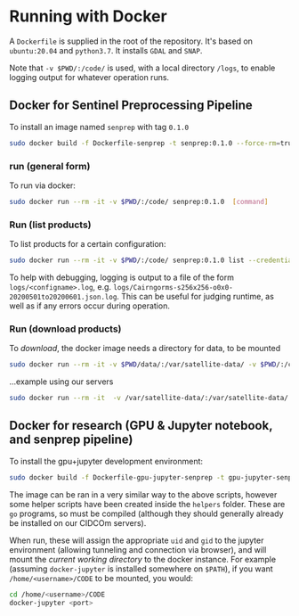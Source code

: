 # Running with Docker

A `Dockerfile` is supplied in the root of the repository. It's based on
`ubuntu:20.04` and `python3.7`. It installs `GDAL` and `SNAP`.

Note that `-v $PWD/:/code/` is used, with a local directory `/logs`, to
enable logging output for whatever operation runs.

## Docker for Sentinel Preprocessing Pipeline

To install an image named `senprep` with tag `0.1.0`

```bash
sudo docker build -f Dockerfile-senprep -t senprep:0.1.0 --force-rm=true .
```

### run (general form)

To run via docker:

```bash
sudo docker run --rm -it -v $PWD/:/code/ senprep:0.1.0  [command]
```

### Run (list products)

To list products for a certain configuration:

```bash
sudo docker run --rm -it -v $PWD/:/code/ senprep:0.1.0 list --credentials credentials.json  --config ~/code/Sentinel_Preprocess/configurations/Galloway-s256x256-o0x0-20190601to20190701.json
```

To help with debugging, logging is output to a file of the form `logs/<configname>.log`, e.g.  `logs/Cairngorms-s256x256-o0x0-20200501to20200601.json.log`. This can be useful for judging runtime, as well as if any errors occur during operation.

### Run (download products)

To *download*, the docker image needs a directory for data, to be mounted

```bash
sudo docker run --rm -it -v $PWD/data/:/var/satellite-data/ -v $PWD/:/code/  senprep:0.1.0 download --credentials credentials.json --config ~/code/Sentinel_Preprocess/configurations/Galloway-s256x256-o0x0-20190601to20190701.json
```

...example using our servers

```bash
sudo docker run --rm -it  -v /var/satellite-data/:/var/satellite-data/ -v $PWD/:/code/ senprep:0.1.0 download --credentials credentials.json --config ~/code/Sentinel_Preprocess/configurations/Galloway-s256x256-o0x0-20190601to20190701.json
```

## Docker for research (GPU & Jupyter notebook, and senprep pipeline)

To install the gpu+jupyter development environment:

```bash
sudo docker build -f Dockerfile-gpu-jupyter-senprep -t gpu-jupyter-senprep:0.1.0 --force-rm=true .
```

The image can be ran in a very similar way to the above scripts, however
some helper scripts have been created inside the `helpers` folder. These are
`go` programs, so must be compiled (although they should generally already be
installed on our CIDCOm servers).

When run, these will assign the appropriate `uid` and `gid` to the
jupyter environment (allowing tunneling and connection via browser), and
will mount the _current working directory_ to the docker instance. For example
(assuming `docker-jupyter` is installed somewhere on `$PATH`), if
you want `/home/<username>/CODE` to be mounted, you would:

```bash
cd /home/<username>/CODE
docker-jupyter <port>
```

